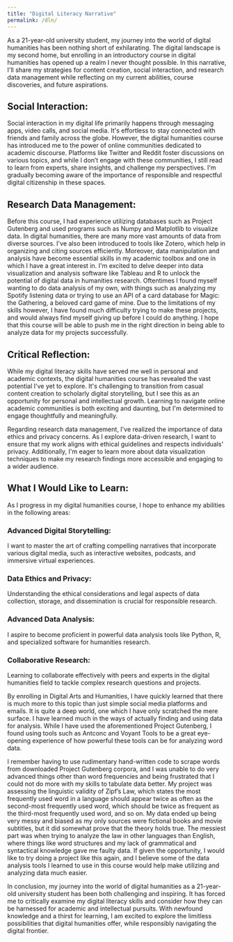 ```yaml
---
title: "Digital Literacy Narrative"
permalink: /dln/
---
```

As a 21-year-old university student, my journey into the world of digital humanities has been nothing short of exhilarating. The digital landscape is my second home, but enrolling in an introductory course in digital humanities has opened up a realm I never thought possible. In this narrative, I'll share my strategies for content creation, social interaction, and research data management while reflecting on my current abilities, course discoveries, and future aspirations.

## Social Interaction:
Social interaction in my digital life primarily happens through messaging apps, video calls, and social media. It's effortless to stay connected with friends and family across the globe. However, the digital humanities course has introduced me to the power of online communities dedicated to academic discourse. Platforms like Twitter and Reddit foster discussions on various topics, and while I don’t engage with these communities, I still read to learn from experts, share insights, and challenge my perspectives. I'm gradually becoming aware of the importance of responsible and respectful digital citizenship in these spaces.

## Research Data Management:
Before this course, I had experience utilizing databases such as Project Gutenberg and used programs such as Numpy and Matplotlib to visualize data. In digital humanities, there are many more vast amounts of data from diverse sources. I've also been introduced to tools like Zotero, which help in organizing and citing sources efficiently. Moreover, data manipulation and analysis have become essential skills in my academic toolbox and one in which I have a great interest in. I'm excited to delve deeper into data visualization and analysis software like Tableau and R to unlock the potential of digital data in humanities research. Oftentimes I found myself wanting to do data analysis of my own, with things such as analyzing my Spotify listening data or trying to use an API of a card database for Magic: the Gathering, a beloved card game of mine. Due to the limitations of my skills however, I have found much difficulty trying to make these projects, and would always find myself giving up before I could do anything. I hope that this course will be able to push me in the right direction in being able to analyze data for my projects successfully.


## Critical Reflection:
While my digital literacy skills have served me well in personal and academic contexts, the digital humanities course has revealed the vast potential I've yet to explore. It's challenging to transition from casual content creation to scholarly digital storytelling, but I see this as an opportunity for personal and intellectual growth. Learning to navigate online academic communities is both exciting and daunting, but I'm determined to engage thoughtfully and meaningfully.

Regarding research data management, I've realized the importance of data ethics and privacy concerns. As I explore data-driven research, I want to ensure that my work aligns with ethical guidelines and respects individuals' privacy. Additionally, I'm eager to learn more about data visualization techniques to make my research findings more accessible and engaging to a wider audience.

## What I Would Like to Learn:
As I progress in my digital humanities course, I hope to enhance my abilities in the following areas:

### Advanced Digital Storytelling: 
I want to master the art of crafting compelling narratives that incorporate various digital media, such as interactive websites, podcasts, and immersive virtual experiences.

### Data Ethics and Privacy: 
Understanding the ethical considerations and legal aspects of data collection, storage, and dissemination is crucial for responsible research.

### Advanced Data Analysis: 
I aspire to become proficient in powerful data analysis tools like Python, R, and specialized software for humanities research.

### Collaborative Research: 
Learning to collaborate effectively with peers and experts in the digital humanities field to tackle complex research questions and projects.

By enrolling in Digital Arts and Humanities, I have quickly learned that there is much more to this topic than just simple social media platforms and emails. It is quite a deep world, one which I have only scratched the mere surface. I have learned much in the ways of actually finding and using data for analysis. While I have used the aforementioned Project Gutenberg, I found using tools such as Antconc and Voyant Tools to be a great eye-opening experience of how powerful these tools can be for analyzing word data.

I remember having to use rudimentary hand-written code to scrape words from downloaded Project Gutenberg corpora, and I was unable to do very advanced things other than word frequencies and being frustrated that I could not do more with my skills to tabulate data better. My project was assessing the linguistic validity of Zipf’s Law, which states the most frequently used word in a language should appear twice as often as the second-most frequently used word, which should be twice as frequent as the third-most frequently used word, and so on. My data ended up being very messy and biased as my only sources were fictional books and movie subtitles, but it did somewhat prove that the theory holds true. The messiest part was when trying to analyze the law in other languages than English, where things like word structures and my lack of grammatical and syntactical knowledge gave me faulty data. If given the opportunity, I would like to try doing a project like this again, and I believe some of the data analysis tools I learned to use in this course would help make utilizing and analyzing data much easier.

In conclusion, my journey into the world of digital humanities as a 21-year-old university student has been both challenging and inspiring. It has forced me to critically examine my digital literacy skills and consider how they can be harnessed for academic and intellectual pursuits. With newfound knowledge and a thirst for learning, I am excited to explore the limitless possibilities that digital humanities offer, while responsibly navigating the digital frontier.

